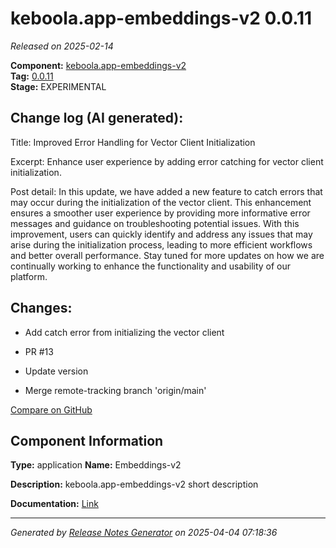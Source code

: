 #  keboola.app-embeddings-v2 0.0.11

_Released on 2025-02-14_

**Component:** [keboola.app-embeddings-v2](https://github.com/keboola/component-embeddings-v2)  
**Tag:** [0.0.11](https://github.com/keboola/component-embeddings-v2/releases/tag/0.0.11)  
**Stage:** EXPERIMENTAL


## Change log (AI generated):
Title: Improved Error Handling for Vector Client Initialization

Excerpt: Enhance user experience by adding error catching for vector client initialization.

Post detail: In this update, we have added a new feature to catch errors that may occur during the initialization of the vector client. This enhancement ensures a smoother user experience by providing more informative error messages and guidance on troubleshooting potential issues. With this improvement, users can quickly identify and address any issues that may arise during the initialization process, leading to more efficient workflows and better overall performance. Stay tuned for more updates on how we are continually working to enhance the functionality and usability of our platform.



## Changes:



- Add catch error from initializing the vector client 




- PR #13 




- Update version 




- Merge remote-tracking branch 'origin/main' 



[Compare on GitHub](https://github.com/keboola/component-embeddings-v2/compare/0.0.10...0.0.11)



## Component Information
**Type:** application
**Name:** Embeddings-v2

**Description:** keboola.app-embeddings-v2 short description


**Documentation:** [Link](https://github.com/keboola/component-embeddings-v2/blob/master/README.md)



---
_Generated by [Release Notes Generator](https://github.com/keboola/release-notes-generator)
on 2025-04-04 07:18:36_